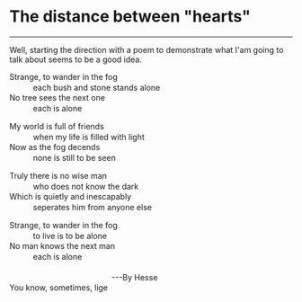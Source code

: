 # The distance between "hearts"
____
Well, starting the direction with a poem to demonstrate what I'am going to talk about seems to be a good idea.


Strange, to  wander  in  the  fog                                                   
　　　each  bush  and  stone  stands  alone<br>
No  tree  sees  the  next  one  
　　　each  is  alone 
       
My  world  is   full  of  friends  
　　　when  my  life  is  filled  with  light<br>
Now  as  the  fog  decends<br>
　　　none  is  still  to  be  seen

Truly  there  is  no  wise  man<br>
　　　who  does  not  know  the  dark<br>
Which  is  quietly  and  inescapably<br>
　　　seperates  him  from  anyone  else
 
Strange,  to  wander  in  the  fog  
　　　to  live  is  to  be  alone<br> 
No  man  knows  the  next  man<br>
　　　each  is  alone<br>   
　　　　　　　　　　　　　---By Hesse<br>
You know, sometimes, lige
